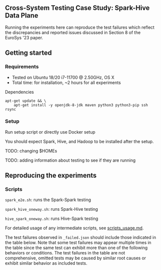 ## Cross-System Testing Case Study: Spark-Hive Data Plane

Running the experiments here can reproduce the test failures which reflect the discrepancies and reported issues discussed in Section 8 of the EuroSys '23 paper. 

## Getting started
### Requirements
- Tested on Ubuntu 18/20 i7-11700 @ 2.50GHz, OS X
- Total time: for installation, ~2 hours for all experiments

Dependencies
```commandline
apt-get update && \
    apt-get install -y openjdk-8-jdk maven python3 python3-pip ssh rsync
```

### Setup
Run setup script or directly use Docker setup

You should expect Spark, Hive, and Hadoop to be installed after the setup.

TODO: changing $HOMEs

TODO: adding information about testing to see if they are running

## Reproducing the experiments
### Scripts

`spark_e2e.sh`: runs the Spark-Spark testing

`spark_hive_oneway.sh`: runs Spark-Hive testing

`hive_spark_oneway.sh`: runs Hive-Spark testing

For detailed usage of any intermediate scripts, see [scripts_usage.md](scripts_usage.md).

The test failures observed in `_failed.json` should include those indicated in the table below.
Note that some test failures may appear multiple times in the table since the same test can exhibit more than one of the following behaviors or conditions.
The test failures in the table are not comprehensive, omitted tests may be caused by similar root causes or exhibit similar behavior as included tests.



<!---
Dependencies
```commandline
apt-get update && \
    apt-get install -y openjdk-8-jdk maven python3 python3-pip ssh rsync
```


### Setting up the Spark-Hive-Hadoop infrastructure
**Hadoop setup:**
```commandline
curl https://archive.apache.org/dist/hadoop/core/hadoop-3.3.2/hadoop-3.3.2.tar.gz | tar xz -C .
mv hadoop-3.3.2 hadoop
cd hadoop
export HADOOP_HOME=$(pwd)
```
Add to `etc/hadoop/hadoop-env.sh` your `JAVA_HOME` for Java 8 and replace `USERID` with your username, e.g.
```
export JAVA_HOME=/usr/lib/jvm/java-1.8.0-openjdk-amd64
export HDFS_NAMENODE_USER=USERID
export HDFS_DATANODE_USER=USERID
export HDFS_SECONDARYNAMENODE_USER=USERID
export YARN_RESOURCEMANAGER_USER=USERID
export YARN_NODEMANAGER_USER=USERID
```
Update the following config files

`etc/hadoop/core-site.xml`
```xml
<configuration>
    <property>
        <name>fs.defaultFS</name>
        <value>hdfs://localhost:9000</value>
    </property>
    <property>
        <name>dfs.replication</name>
        <value>1</value>
    </property>
</configuration>
```
`etc/hadoop/hdfs-site.xml`
```xml
<configuration>
    <property>
        <name>dfs.replication</name>
        <value>1</value>
    </property>
</configuration>
```
If you cannot `ssh localhost`:
```commandline
ssh-keygen -t rsa -P '' -f ~/.ssh/id_rsa
cat ~/.ssh/id_rsa.pub >> ~/.ssh/authorized_keys
chmod 0600 ~/.ssh/authorized_keys
```

Might need `sudo`
```commandline
$HADOOP_HOME/bin/hdfs namenode -format
$HADOOP_HOME/sbin/start-all.sh
```

**Spark setup (to use as Hive's execution engine):**
```commandline
git clone https://github.com/apache/spark spark-hive
cd spark-hive
export SPARK_HOME=$(pwd)
export SPARK_DIST_CLASSPATH=`$HADOOP_HOME/bin/hadoop classpath`
mkdir /tmp/spark-events

# Hive is only compatible with Spark with version <= 2.3.0
git checkout v2.3.0
./build/mvn -Dhadoop.version=3.3.2 -Pyarn -Phive -Phive-thriftserver -DskipTests clean install

# Find Hive jars bundled with Spark
find $SPARK_HOME/assembly/target/scala-2.11/jars -name "*hive*.jar"

# Spark 2.3.0 comes bundled with old Hive jars (1.2.1 in my case), we need to
# delete them. This is because we will deploy Hive 3.1.2.
# This step might require you to change 1.2.1 to the version that you see in the
# output of the above find command.
rm $SPARK_HOME/assembly/target/scala-2.11/jars/hive*1.2.1*

# Start Spark Master & Worker, Hive contacts these services to submit query jobs
$SPARK_HOME/sbin/start-all.sh

# Required for running the experiments.
export SPARK_HOME_ONEWAY=$(pwd)
```

**Hive setup:**

First, execute the below commands to setup the basic Hive environment:
```commandline
$HADOOP_HOME/bin/hadoop fs -mkdir /tmp
$HADOOP_HOME/bin/hadoop fs -chmod g+w /tmp
$HADOOP_HOME/bin/hadoop fs -mkdir -p /user/hive/warehouse
$HADOOP_HOME/bin/hadoop fs -chmod g+w /user/hive/warehouse
wget https://archive.apache.org/dist/hive/hive-3.1.2/apache-hive-3.1.2-bin.tar.gz && \
	tar xzvf apache-hive-3.1.2-bin.tar.gz
mv apache-hive-3.1.2-bin hive && cd hive
export HIVE_HOME=$(pwd)

# Link Spark libraries to Hive's lib folder, this is required if Spark is to be
# used as the execution engine for Hive.
cd $HIVE_HOME/lib/
ln -s $SPARK_HOME_ONEWAY/assembly/target/scala-2.11/jars/scala-library*.jar
ln -s $SPARK_HOME_ONEWAY/assembly/target/scala-2.11/jars/spark-core*.jar
ln -s $SPARK_HOME_ONEWAY/assembly/target/scala-2.11/jars/spark-network-common*.jar
ln -s $SPARK_HOME_ONEWAY/assembly/target/scala-2.11/jars/spark-network-shuffle*.jar
```
Next, create `hive-site.xml` using `vim $HIVE_HOME/conf/hive-site.xml`:
1. Replace `$HADOOP_HOME` with the hadoop path on your machine
2. The value for spark.master must be fetched from http://<Host-IP>:8080 (Spark master UI)
```xml
<?xml version="1.0" encoding="UTF-8" standalone="no"?>
<?xml-stylesheet type="text/xsl" href="configuration.xsl"?>
<configuration>
    <property>
        <name>hive.execution.engine</name>
        <value>spark</value>
        <description>Use Spark as Hive's execution engine</description>
    </property>
    <property>
        <name>spark.master</name>
        <value></value>
        <description>Fetch this from http://Host-IP:8080 (Spark Master UI)</description>
    </property>
    <property>
        <name>spark.eventLog.enabled</name>
        <value>true</value>
    </property>
    <property>
        <name>spark.eventLog.dir</name>
        <value>/tmp/spark-events</value>
    </property>
    <property>
        <name>spark.serializer</name>
        <value>org.apache.spark.serializer.KryoSerializer</value>
    </property>
    <property>
        <name>javax.jdo.option.ConnectionURL</name>
        <value>jdbc:derby:$HADOOP_HOME/metastore_db;create=true</value>
        <description>JDBC connect string for a JDBC metastore</description>
    </property>
    <property>
        <name>hive.metastore.warehouse.dir</name>
        <value>hdfs://localhost:9000/user/hive/warehouse</value>
        <description>Warehouse Location</description>
    </property>
</configuration>
```

Lastly, execute the command below to configure the Hive metastore DB backed by Derby. This
command will initialise the DB under $HADOOP_HOME/metastore_db.
```commandline
$HIVE_HOME/bin/schematool -dbType derby -initSchema
```

**Spark setup:**
```commandline
git clone https://github.com/apache/spark
cd spark
export SPARK_HOME_E2E=$(pwd)
git checkout v3.2.1
./build/mvn -Dhadoop.version=3.3.2 -Pyarn -Phive -Phive-thriftserver -DskipTests clean install
```
Create `conf/hive-site.xml`
```xml
<?xml version="1.0" encoding="UTF-8" standalone="no"?>
<?xml-stylesheet type="text/xsl" href="configuration.xsl"?>
<configuration>
  <property>
    <name>hive.metastore.uris</name>
    <value>thrift://localhost:9083</value>
  </property>
</configuration>
```
----

## Scripts

`spark_e2e.sh`: runs the Spark-Spark testing

`spark_hive_oneway.sh`: runs Spark-Hive testing

`hive_spark_oneway.sh`: runs Hive-Spark testing

For detailed usage of any intermediate scripts, see [scripts_usage.md](scripts_usage.md).

## Using the Spark shells

`./bin/spark-sql`: can directly enter SQL queries into this shell, use for testing SQL interface

`./bin/spark-sql --packages org.apache.spark:spark-avro_2.12:3.2.1` for e.g. to include packages such as avro serde format

`./bin/spark-shell`: a scala shell with the spark dependencies already loaded, use for DataFrame and Dataset

### SQL example to test values:

To specify the types when constructing:
 ```
CREATE TABLE t0(c0 INT, c1 FLOAT)
INSERT INTO t0 VALUES (0, 1.0 * pi())
SELECT * FROM t0
```

Can also do
`SELECT 1.0 * pi()`
`SELECT CAST(1 AS DECIMAL(4,2))`.
Types will be inferred based on constants provided.
Note that `CAST` has different semantics from directly defining the value to have a specific type.

### DataFrame example to test values:
```
val df = Seq(-1.0/0, 0.0/0, 1.0 * math.Pi).toDF(“value”)
df.show(false)
df.selectExpr(“CAST(value AS float)")
// “value” is a tag that can be used for SQL querying`
// false to avoid truncation`
```

The type will be inferred based on the constants provided. In this case it is inferred as `double`.

Note that `CAST` has different semantics from directly defining the value to have a specific type. The default behavior usually will output `NULL` in situations where directly defining the value would give an error, and this behavior is configurable.

To construct a DataFrame with a specific type, use the `createDataFrame()` API. Steps TODO

-->
